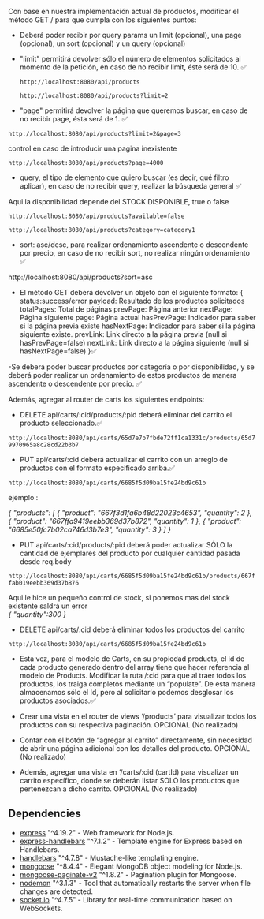 Con base en nuestra implementación actual de productos, modificar el método GET / para que cumpla con los siguientes puntos:

- Deberá poder recibir por query params un limit (opcional), una page (opcional), un sort (opcional) y un query (opcional)

- "limit" permitirá devolver sólo el número de elementos solicitados al momento de la petición, en caso de no recibir limit, éste será de 10. ✅<br>

  `http://localhost:8080/api/products`<br>

  `http://localhost:8080/api/products?limit=2`

- "page" permitirá devolver la página que queremos buscar, en caso de no recibir page, ésta será de 1. ✅<br>

`http://localhost:8080/api/products?limit=2&page=3`

control en caso de introducir una pagina inexistente<br>

`http://localhost:8080/api/products?page=4000`

- query, el tipo de elemento que quiero buscar (es decir, qué filtro aplicar), en caso de no recibir query, realizar la búsqueda general ✅

Aqui la disponibilidad depende del STOCK DISPONIBLE, true o false<br>

`http://localhost:8080/api/products?available=false`<br>

`http://localhost:8080/api/products?category=category1`

- sort: asc/desc, para realizar ordenamiento ascendente o descendente por precio, en caso de no recibir sort, no realizar ningún ordenamiento ✅

http://localhost:8080/api/products?sort=asc

- El método GET deberá devolver un objeto con el siguiente formato:
  {
  status:success/error
  payload: Resultado de los productos solicitados
  totalPages: Total de páginas
  prevPage: Página anterior
  nextPage: Página siguiente
  page: Página actual
  hasPrevPage: Indicador para saber si la página previa existe
  hasNextPage: Indicador para saber si la página siguiente existe.
  prevLink: Link directo a la página previa (null si hasPrevPage=false)
  nextLink: Link directo a la página siguiente (null si hasNextPage=false)
  }✅

-Se deberá poder buscar productos por categoría o por disponibilidad, y se deberá poder realizar un ordenamiento de
estos productos de manera ascendente o descendente por precio. ✅

Además, agregar al router de carts los siguientes endpoints:

- DELETE api/carts/:cid/products/:pid deberá eliminar del carrito el producto seleccionado.✅<br>

`http://localhost:8080/api/carts/65d7e7b7fbde72ff1ca1331c/products/65d79970965a8c28cd22b3b7`

- PUT api/carts/:cid deberá actualizar el carrito con un arreglo de productos con el formato especificado arriba.✅<br>

`http://localhost:8080/api/carts/6685f5d09ba15fe24bd9c61b`

ejemplo :<br>

_{
"products": [
{ "product": "667f3d1fa6b48d22023c4653", "quantity": 2 },
{ "product": "667ffa9419eebb369d37b872", "quantity": 1 },
{ "product": "6685e50fc7b02ca746d3b7e3", "quantity": 3 }
]
}_

- PUT api/carts/:cid/products/:pid deberá poder actualizar SÓLO la cantidad de ejemplares del
  producto por cualquier cantidad pasada desde req.body<br>

`http://localhost:8080/api/carts/6685f5d09ba15fe24bd9c61b/products/667ffab019eebb369d37b876`

Aqui le hice un pequeño control de stock, si ponemos mas del stock existente saldrá un error<br>
_{
"quantity":300
}_

- DELETE api/carts/:cid deberá eliminar todos los productos del carrito<br>

`http://localhost:8080/api/carts/6685f5d09ba15fe24bd9c61b`

- Esta vez, para el modelo de Carts, en su propiedad products, el id de cada producto generado dentro del
  array tiene que hacer referencia al modelo de Products. Modificar la ruta /:cid para que al traer todos
  los productos, los traiga completos mediante un “populate”. De esta manera almacenamos sólo el Id, pero
  al solicitarlo podemos desglosar los productos asociados.✅

- Crear una vista en el router de views ‘/products’ para visualizar todos los productos con su respectiva paginación. OPCIONAL (No realizado)

- Contar con el botón de “agregar al carrito” directamente, sin necesidad de abrir una página adicional con los detalles del producto. OPCIONAL (No realizado)

- Además, agregar una vista en ‘/carts/:cid (cartId) para visualizar un carrito específico, donde se deberán listar SOLO los productos que pertenezcan a dicho carrito. OPCIONAL (No realizado)

## Dependencies

- [express](https://www.npmjs.com/package/express) "^4.19.2" - Web framework for Node.js.
- [express-handlebars](https://www.npmjs.com/package/express-handlebars) "^7.1.2" - Template engine for Express based on Handlebars.
- [handlebars](https://www.npmjs.com/package/handlebars) "^4.7.8" - Mustache-like templating engine.
- [mongoose](https://www.npmjs.com/package/mongoose) "^8.4.4" - Elegant MongoDB object modeling for Node.js.
- [mongoose-paginate-v2](https://www.npmjs.com/package/mongoose-paginate-v2) "^1.8.2" - Pagination plugin for Mongoose.
- [nodemon](https://www.npmjs.com/package/nodemon) "^3.1.3" - Tool that automatically restarts the server when file changes are detected.
- [socket.io](https://www.npmjs.com/package/socket.io) "^4.7.5" - Library for real-time communication based on WebSockets.
